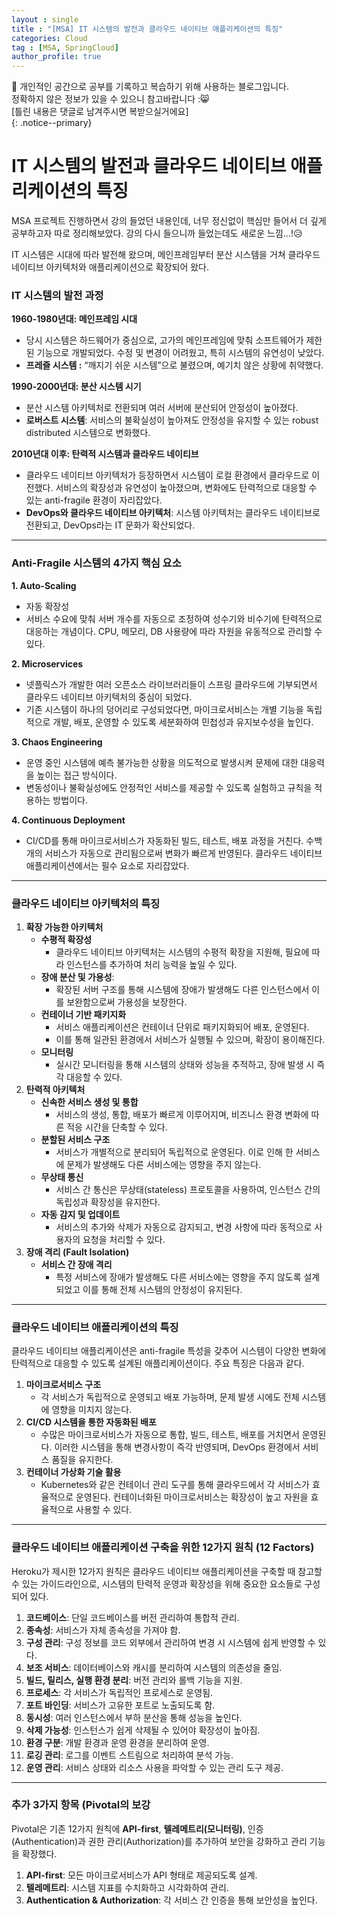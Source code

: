 ```yaml
---
layout : single
title : "[MSA] IT 시스템의 발전과 클라우드 네이티브 애플리케이션의 특징"
categories: Cloud
tag : [MSA, SpringCloud]
author_profile: true
---
```


📌 개인적인 공간으로 공부를 기록하고 복습하기 위해 사용하는 블로그입니다. <br>
정확하지 않은 정보가 있을 수 있으니 참고바랍니다 :😸 <br>
[틀린 내용은 댓글로 남겨주시면 복받으실거에요]  
{: .notice--primary}

# IT 시스템의 발전과 클라우드 네이티브 애플리케이션의 특징

MSA 프로젝트 진행하면서 강의 들었던 내용인데, 너무 정신없이 핵심만 들어서 더 깊게 공부하고자 따로 정리해보았다. 강의 다시 들으니까 들었는데도 새로운 느낌…!😥

IT 시스템은 시대에 따라 발전해 왔으며, 메인프레임부터 분산 시스템을 거쳐 클라우드 네이티브 아키텍처와 애플리케이션으로 확장되어 왔다. 

### IT 시스템의 발전 과정

**1960-1980년대: 메인프레임 시대**

- 당시 시스템은 하드웨어가 중심으로, 고가의 메인프레임에 맞춰 소프트웨어가 제한된 기능으로 개발되었다. 수정 및 변경이 어려웠고, 특히 시스템의 유연성이 낮았다.
- **프레즐 시스템 :** “깨지기 쉬운 시스템”으로 불렸으며, 예기치 않은 상황에 취약했다.

**1990-2000년대: 분산 시스템 시기**

- 분산 시스템 아키텍처로 전환되며 여러 서버에 분산되어 안정성이 높아졌다.
- **로버스트 시스템**: 서비스의 불확실성이 높아져도 안정성을 유지할 수 있는 robust distributed 시스템으로 변화했다.

**2010년대 이후: 탄력적 시스템과 클라우드 네이티브**

- 클라우드 네이티브 아키텍처가 등장하면서 시스템이 로컬 환경에서 클라우드로 이전했다. 서비스의 확장성과 유연성이 높아졌으며, 변화에도 탄력적으로 대응할 수 있는 anti-fragile 환경이 자리잡았다.
- **DevOps와 클라우드 네이티브 아키텍처**: 시스템 아키텍처는 클라우드 네이티브로 전환되고, DevOps라는 IT 문화가 확산되었다.

---

### Anti-Fragile 시스템의 4가지 핵심 요소

**1. Auto-Scaling**

- 자동 확장성
- 서비스 수요에 맞춰 서버 개수를 자동으로 조정하여 성수기와 비수기에 탄력적으로 대응하는 개념이다. CPU, 메모리, DB 사용량에 따라 자원을 유동적으로 관리할 수 있다.

**2. Microservices**

- 넷플릭스가 개발한 여러 오픈소스 라이브러리들이 스프링 클라우드에 기부되면서 클라우드 네이티브 아키텍처의 중심이 되었다.
- 기존 시스템이 하나의 덩어리로 구성되었다면, 마이크로서비스는 개별 기능을 독립적으로 개발, 배포, 운영할 수 있도록 세분화하여 민첩성과 유지보수성을 높인다.

**3. Chaos Engineering**

- 운영 중인 시스템에 예측 불가능한 상황을 의도적으로 발생시켜 문제에 대한 대응력을 높이는 접근 방식이다.
- 변동성이나 불확실성에도 안정적인 서비스를 제공할 수 있도록 실험하고 규칙을 적용하는 방법이다.

**4. Continuous Deployment** 

- CI/CD를 통해 마이크로서비스가 자동화된 빌드, 테스트, 배포 과정을 거친다. 수백 개의 서비스가 자동으로 관리됨으로써 변화가 빠르게 반영된다. 클라우드 네이티브 애플리케이션에서는 필수 요소로 자리잡았다.

---

### 클라우드 네이티브 아키텍처의 특징

1. **확장 가능한 아키텍처**
    - **수평적 확장성**
        - 클라우드 네이티브 아키텍처는 시스템의 수평적 확장을 지원해, 필요에 따라 인스턴스를 추가하여 처리 능력을 높일 수 있다.
    - **장애 분산 및 가용성**:
        - 확장된 서버 구조를 통해 시스템에 장애가 발생해도 다른 인스턴스에서 이를 보완함으로써 가용성을 보장한다.
    - **컨테이너 기반 패키지화**
        - 서비스 애플리케이션은 컨테이너 단위로 패키지화되어 배포, 운영된다.
        - 이를 통해 일관된 환경에서 서비스가 실행될 수 있으며, 확장이 용이해진다.
    - **모니터링**
        - 실시간 모니터링을 통해 시스템의 상태와 성능을 추적하고, 장애 발생 시 즉각 대응할 수 있다.
2. **탄력적 아키텍처**
    - **신속한 서비스 생성 및 통합**
        - 서비스의 생성, 통합, 배포가 빠르게 이루어지며, 비즈니스 환경 변화에 따른 적응 시간을 단축할 수 있다.
    - **분할된 서비스 구조**
        - 서비스가 개별적으로 분리되어 독립적으로 운영된다. 이로 인해 한 서비스에 문제가 발생해도 다른 서비스에는 영향을 주지 않는다.
    - **무상태 통신**
        - 서비스 간 통신은 무상태(stateless) 프로토콜을 사용하여, 인스턴스 간의 독립성과 확장성을 유지한다.
    - **자동 감지 및 업데이트**
        - 서비스의 추가와 삭제가 자동으로 감지되고, 변경 사항에 따라 동적으로 사용자의 요청을 처리할 수 있다.
3. **장애 격리 (Fault Isolation)**
    - **서비스 간 장애 격리**
        - 특정 서비스에 장애가 발생해도 다른 서비스에는 영향을 주지 않도록 설계되었고 이를 통해 전체 시스템의 안정성이 유지된다.

---

### 클라우드 네이티브 애플리케이션의 특징

클라우드 네이티브 애플리케이션은 anti-fragile 특성을 갖추어 시스템이 다양한 변화에 탄력적으로 대응할 수 있도록 설계된 애플리케이션이다. 주요 특징은 다음과 같다.

1. **마이크로서비스 구조**
    - 각 서비스가 독립적으로 운영되고 배포 가능하며, 문제 발생 시에도 전체 시스템에 영향을 미치지 않는다.
2. **CI/CD 시스템을 통한 자동화된 배포**
    - 수많은 마이크로서비스가 자동으로 통합, 빌드, 테스트, 배포를 거치면서 운영된다. 이러한 시스템을 통해 변경사항이 즉각 반영되며, DevOps 환경에서 서비스 품질을 유지한다.
3. **컨테이너 가상화 기술 활용**
    - Kubernetes와 같은 컨테이너 관리 도구를 통해 클라우드에서 각 서비스가 효율적으로 운영된다. 컨테이너화된 마이크로서비스는 확장성이 높고 자원을 효율적으로 사용할 수 있다.

---

### 클라우드 네이티브 애플리케이션 구축을 위한 12가지 원칙 (12 Factors)

Heroku가 제시한 12가지 원칙은 클라우드 네이티브 애플리케이션을 구축할 때 참고할 수 있는 가이드라인으로, 시스템의 탄력적 운영과 확장성을 위해 중요한 요소들로 구성되어 있다.

1. **코드베이스**: 단일 코드베이스를 버전 관리하여 통합적 관리.
2. **종속성**: 서비스가 자체 종속성을 가져야 함.
3. **구성 관리**: 구성 정보를 코드 외부에서 관리하여 변경 시 시스템에 쉽게 반영할 수 있다.
4. **보조 서비스**: 데이터베이스와 캐시를 분리하여 시스템의 의존성을 줄임.
5. **빌드, 릴리스, 실행 환경 분리**: 버전 관리와 롤백 기능을 지원.
6. **프로세스**: 각 서비스가 독립적인 프로세스로 운영됨.
7. **포트 바인딩**: 서비스가 고유한 포트로 노출되도록 함.
8. **동시성**: 여러 인스턴스에서 부하 분산을 통해 성능을 높인다.
9. **삭제 가능성**: 인스턴스가 쉽게 삭제될 수 있어야 확장성이 높아짐.
10. **환경 구분**: 개발 환경과 운영 환경을 분리하여 운영.
11. **로깅 관리**: 로그를 이벤트 스트림으로 처리하여 분석 가능.
12. **운영 관리**: 서비스 상태와 리소스 사용을 파악할 수 있는 관리 도구 제공.

---

### 추가 3가지 항목 (Pivotal의 보강

Pivotal은 기존 12가지 원칙에 **API-first**, **텔레메트리(모니터링)**, 인증(Authentication)과 권한 관리(Authorization)를 추가하여 보안을 강화하고 관리 기능을 확장했다.

1. **API-first**: 모든 마이크로서비스가 API 형태로 제공되도록 설계.
2. **텔레메트리**: 시스템 지표를 수치화하고 시각화하여 관리.
3. **Authentication & Authorization**: 각 서비스 간 인증을 통해 보안성을 높인다.


<br>
<br>
<br>
<br>
<br>
